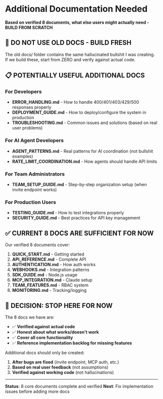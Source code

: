 # Additional Documentation Needed

**Based on verified 8 documents, what else users might actually need - BUILD FROM SCRATCH**

## 🚨 DO NOT USE OLD DOCS - BUILD FRESH

The old docs/ folder contains the same hallucinated bullshit I was creating. If we build these, start from ZERO and verify against actual code.

## 📋 POTENTIALLY USEFUL ADDITIONAL DOCS

### For Developers
- **ERROR_HANDLING.md** - How to handle 400/401/403/429/500 responses properly
- **DEPLOYMENT_GUIDE.md** - How to deploy/configure the system in production
- **TROUBLESHOOTING.md** - Common issues and solutions (based on real user problems)

### For AI Agent Developers  
- **AGENT_PATTERNS.md** - Real patterns for AI coordination (not bullshit examples)
- **RATE_LIMIT_COORDINATION.md** - How agents should handle API limits

### For Team Administrators
- **TEAM_SETUP_GUIDE.md** - Step-by-step organization setup (when invite endpoint works)

### For Production Users
- **TESTING_GUIDE.md** - How to test integrations properly
- **SECURITY_GUIDE.md** - Best practices for API key management

## ✅ CURRENT 8 DOCS ARE SUFFICIENT FOR NOW

Our verified 8 documents cover:
1. **QUICK_START.md** - Getting started
2. **API_REFERENCE.md** - Complete API
3. **AUTHENTICATION.md** - How auth works  
4. **WEBHOOKS.md** - Integration patterns
5. **SDK_GUIDE.md** - Node.js usage
6. **MCP_INTEGRATION.md** - Claude setup
7. **TEAM_FEATURES.md** - RBAC system
8. **MONITORING.md** - Tracking/logging

## 🎯 DECISION: STOP HERE FOR NOW

The 8 docs we have are:
- ✅ **Verified against actual code**
- ✅ **Honest about what works/doesn't work**  
- ✅ **Cover all core functionality**
- ✅ **Reference implementation backlog for missing features**

Additional docs should only be created:
1. **After bugs are fixed** (invite endpoint, MCP auth, etc.)
2. **Based on real user feedback** (not assumptions)
3. **Verified against working code** (not hallucinations)

---

**Status**: 8 core documents complete and verified
**Next**: Fix implementation issues before adding more docs